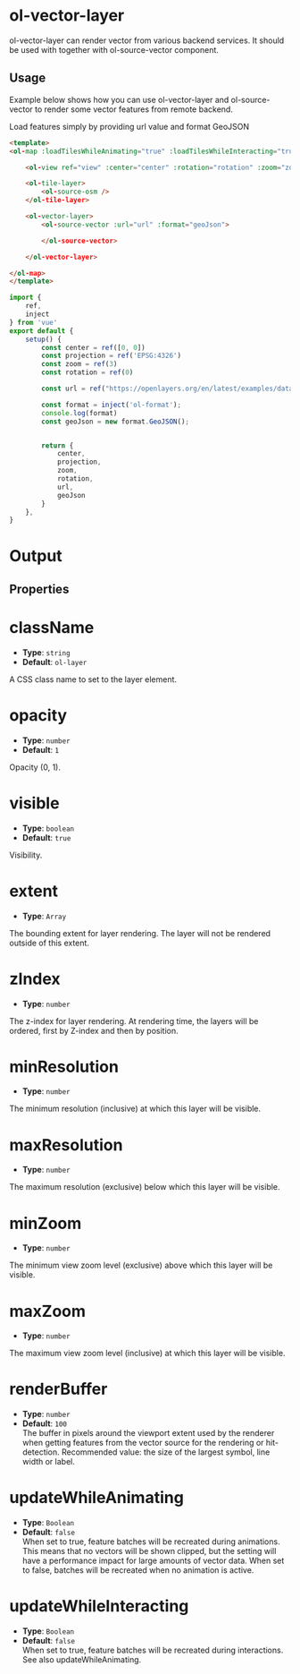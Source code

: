 # ol-vector-layer

ol-vector-layer can render vector from various backend services. It should be used with together with ol-source-vector component.



## Usage

Example below shows how you can use ol-vector-layer and ol-source-vector to render some vector features from remote backend.

Load features simply by providing url value and format GeoJSON

```html
<template>
<ol-map :loadTilesWhileAnimating="true" :loadTilesWhileInteracting="true" style="height:400px">

    <ol-view ref="view" :center="center" :rotation="rotation" :zoom="zoom" :projection="projection" />

    <ol-tile-layer>
        <ol-source-osm />
    </ol-tile-layer>

    <ol-vector-layer>
        <ol-source-vector :url="url" :format="geoJson">

        </ol-source-vector>

    </ol-vector-layer>

</ol-map>
</template>
```

```js
import {
    ref,
    inject
} from 'vue'
export default {
    setup() {
        const center = ref([0, 0])
        const projection = ref('EPSG:4326')
        const zoom = ref(3)
        const rotation = ref(0)

        const url = ref("https://openlayers.org/en/latest/examples/data/geojson/countries.geojson")

        const format = inject('ol-format');
        console.log(format)
        const geoJson = new format.GeoJSON();


        return {
            center,
            projection,
            zoom,
            rotation,
            url,
            geoJson
        }
    },
}
```

# Output

<script setup>
import VectorSourceDemo1 from "@demos/VectorSourceDemo1.vue"
</script>
<VectorSourceDemo1 /> 

## Properties


# className

- **Type**: `string`
- **Default**: `ol-layer`
	
A CSS class name to set to the layer element.

# opacity

- **Type**: `number `
- **Default**: `1`
	
Opacity (0, 1).


# visible

- **Type**: `boolean  `
- **Default**: `true`
		
Visibility.

# extent

- **Type**: `Array`
		
The bounding extent for layer rendering. The layer will not be rendered outside of this extent.

# zIndex

- **Type**: `number`
		
The z-index for layer rendering. At rendering time, the layers will be ordered, first by Z-index and then by position. 

# minResolution

- **Type**: `number`
		
The minimum resolution (inclusive) at which this layer will be visible.

# maxResolution

- **Type**: `number`
		
The maximum resolution (exclusive) below which this layer will be visible.

# minZoom

- **Type**: `number`
		
The minimum view zoom level (exclusive) above which this layer will be visible.

# maxZoom

- **Type**: `number`
		
The maximum view zoom level (inclusive) at which this layer will be visible.

# renderBuffer

- **Type**: `number`
- **Default**: `100`		
The buffer in pixels around the viewport extent used by the renderer when getting features from the vector source for the rendering or hit-detection. Recommended value: the size of the largest symbol, line width or label.

# updateWhileAnimating

- **Type**: `Boolean`
- **Default**: `false`			
When set to true, feature batches will be recreated during animations. This means that no vectors will be shown clipped, but the setting will have a performance impact for large amounts of vector data. When set to false, batches will be recreated when no animation is active.

# updateWhileInteracting

- **Type**: `Boolean`
- **Default**: `false`				
When set to true, feature batches will be recreated during interactions. See also updateWhileAnimating.

